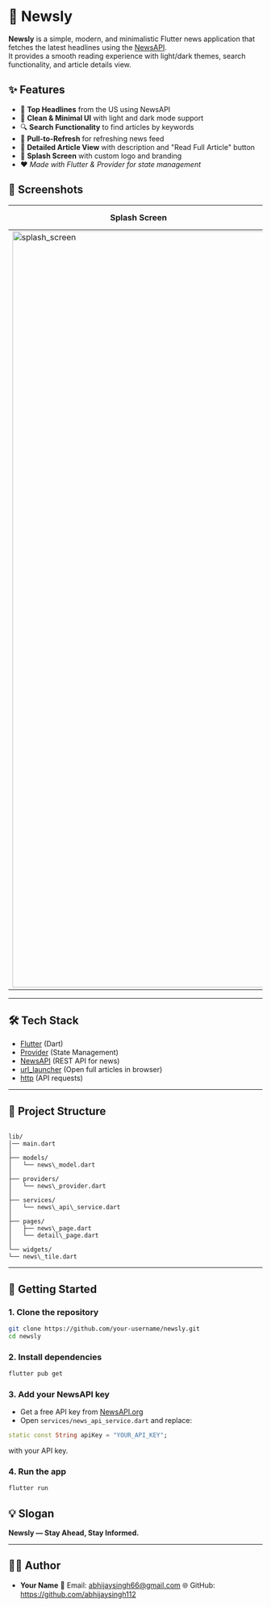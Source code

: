 
# 📰 Newsly

**Newsly** is a simple, modern, and minimalistic Flutter news application that fetches the latest headlines using the [NewsAPI](https://newsapi.org/).  
It provides a smooth reading experience with light/dark themes, search functionality, and article details view.


## ✨ Features

- 📌 **Top Headlines** from the US using NewsAPI  
- 🎨 **Clean & Minimal UI** with light and dark mode support  
- 🔍 **Search Functionality** to find articles by keywords  
- 🔄 **Pull-to-Refresh** for refreshing news feed  
- 📖 **Detailed Article View** with description and "Read Full Article" button  
- 🚀 **Splash Screen** with custom logo and branding  
- ❤️ *Made with Flutter & Provider for state management*  



## 📱 Screenshots


| Splash Screen | News List | Detail Screen |
|---------------|-----------|---------------|
|  <img width="500" height="1500" alt="splash_screen" src="https://github.com/user-attachments/assets/60437901-843a-4b94-a7c3-cfabb9f28467" />|<img width="500" height="1500" alt="News_page" src="https://github.com/user-attachments/assets/266b507b-5619-44e2-b49d-6e09b1f29687" />|| <img width="500" height="1500" alt="Detail_screen" src="https://github.com/user-attachments/assets/ef9476e5-ea72-499e-b291-764faadd50cf" /> |


---

## 🛠️ Tech Stack

- [Flutter](https://flutter.dev/) (Dart)  
- [Provider](https://pub.dev/packages/provider) (State Management)  
- [NewsAPI](https://newsapi.org/) (REST API for news)  
- [url_launcher](https://pub.dev/packages/url_launcher) (Open full articles in browser)  
- [http](https://pub.dev/packages/http) (API requests)  

---

## 📂 Project Structure

```

lib/
│── main.dart
│
├── models/
│   └── news\_model.dart
│
├── providers/
│   └── news\_provider.dart
│
├── services/
│   └── news\_api\_service.dart
│
├── pages/
│   ├── news\_page.dart
│   └── detail\_page.dart
│
└── widgets/
└── news\_tile.dart

````

---

## 🚀 Getting Started

### 1. Clone the repository
```bash
git clone https://github.com/your-username/newsly.git
cd newsly
````

### 2. Install dependencies

```bash
flutter pub get
```

### 3. Add your NewsAPI key

* Get a free API key from [NewsAPI.org](https://newsapi.org/)
* Open `services/news_api_service.dart` and replace:

```dart
static const String apiKey = "YOUR_API_KEY";
```

with your API key.

### 4. Run the app

```bash
flutter run
```

## 💡 Slogan

**Newsly — Stay Ahead, Stay Informed.**

---

## 👨‍💻 Author

* **Your Name**
  📧 Email: abhijaysingh66@gmail.com
  🌐 GitHub: https://github.com/abhijaysingh112
